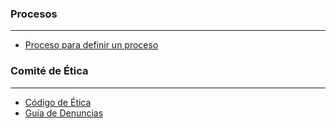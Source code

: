 ### Procesos

***

* [Proceso para definir un proceso](https://github.com/novaDepto/Nova/wiki/Proceso-para-definir-un-proceso)

### Comité de Ética

***

* [Código de Ética](https://github.com/novaDepto/Nova/wiki/C%C3%B3digo-de-%C3%89tica)
* [Guía de Denuncias](https://github.com/novaDepto/Nova/wiki/Gu%C3%ADa-de-Denuncias)